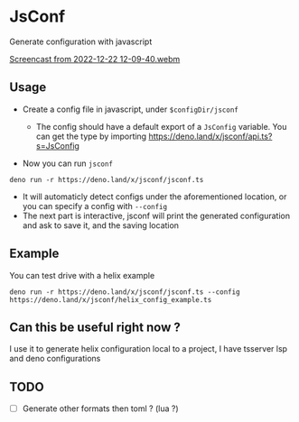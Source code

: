 # JsConf

Generate configuration with javascript

[Screencast from 2022-12-22 12-09-40.webm](https://user-images.githubusercontent.com/22427111/209122062-be7e61eb-70e4-4570-ae19-5935813c821b.webm)

## Usage

- Create a config file in javascript, under `$configDir/jsconf`
  - The config should have a default export of a `JsConfig` variable. You can
    get the type by importing https://deno.land/x/jsconf/api.ts?s=JsConfig

- Now you can run `jsconf`

```
deno run -r https://deno.land/x/jsconf/jsconf.ts
```

- It will automaticly detect configs under the aforementioned location, or you
  can specify a config with `--config`
- The next part is interactive, jsconf will print the generated configuration
  and ask to save it, and the saving location

## Example

You can test drive with a helix example

```
deno run -r https://deno.land/x/jsconf/jsconf.ts --config https://deno.land/x/jsconf/helix_config_example.ts
```

## Can this be useful right now ?

I use it to generate helix configuration local to a project, I have tsserver lsp
and deno configurations

## TODO

- [ ] Generate other formats then toml ? (lua ?)
